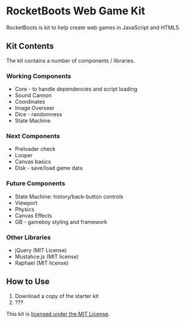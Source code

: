 
# RocketBoots Web Game Kit

RocketBoots is kit to help create web games in JavaScript and HTML5.

## Kit Contents

The kit contains a number of components / libraries.

### Working Components

* Core - to handle dependencies and script loading
* Sound Cannon
* Coordinates
* Image Overseer
* Dice - randomness
* State Machine

### Next Components

* Preloader check
* Looper
* Canvas basics
* Disk - save/load game data

### Future Components

* State Machine: history/back-button controls
* Viewport
* Physics
* Canvas Effects
* GB - gameboy styling and framework

### Other Libraries

* jQuery (MIT License)
* Mustahce.js (MIT license)
* Raphael (MIT license)

## How to Use

1. Download a copy of the starter kit
1. ???

This kit is [licensed under the MIT License](license.txt).